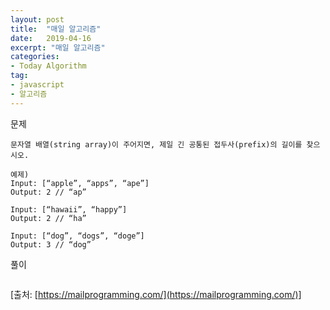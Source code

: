 ```yaml
---
layout: post
title:  "매일 알고리즘"
date:   2019-04-16
excerpt: "매일 알고리즘"
categories:
- Today Algorithm
tag:
- javascript
- 알고리즘
---
```


문제
```
문자열 배열(string array)이 주어지면, 제일 긴 공통된 접두사(prefix)의 길이를 찾으시오.

예제)
Input: [“apple”, “apps”, “ape”]
Output: 2 // “ap”

Input: [“hawaii”, “happy”]
Output: 2 // “ha”

Input: [“dog”, “dogs”, “doge”]
Output: 3 // “dog”
```

풀이
```javascript

```

[출처: [https://mailprogramming.com/](https://mailprogramming.com/)]

